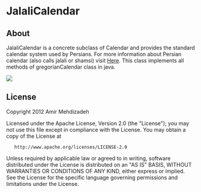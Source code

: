 JalaliCalendar
====================

About	
---------------------

 JalaliCalendar is a concrete subclass of Calendar and provides the standard calendar system used by Persians. For more information about Persian calendar (also calls jalali or shamsi) visit [Here](http://en.wikipedia.org/wiki/Iranian_calendars).  This class implements all methods of gregorianCalendar class in java.

![](http://s3.picofile.com/file/7433509886/smartcal.j "")

License
---------------------
Copyright 2012 Amir Mehdizadeh

   Licensed under the Apache License, Version 2.0 (the "License");
   you may not use this file except in compliance with the License.
   You may obtain a copy of the License at

       http://www.apache.org/licenses/LICENSE-2.0

   Unless required by applicable law or agreed to in writing, software
   distributed under the License is distributed on an "AS IS" BASIS,
   WITHOUT WARRANTIES OR CONDITIONS OF ANY KIND, either express or implied.
   See the License for the specific language governing permissions and
   limitations under the License.

